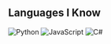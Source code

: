 ## Languages I Know

![Python](https://img.shields.io/badge/-Python-blue?style=flat-square&logo=python&logoColor=white)
![JavaScript](https://img.shields.io/badge/-JavaScript-yellow?style=flat-square&logo=javascript&logoColor=white)
![C#](https://img.shields.io/badge/-C%23-239120?style=flat-square&logo=c-sharp&logoColor=white)
